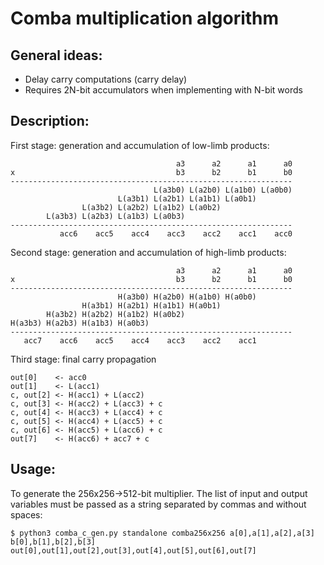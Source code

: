 # Comba multiplication algorithm

## General ideas:

- Delay carry computations (carry delay)
- Requires 2N-bit accumulators when implementing with N-bit words

## Description:

First stage: generation and accumulation of low-limb products:
```
                                     a3      a2      a1      a0
x                                    b3      b2      b1      b0
---------------------------------------------------------------
                                L(a3b0) L(a2b0) L(a1b0) L(a0b0)
                        L(a3b1) L(a2b1) L(a1b1) L(a0b1)
                L(a3b2) L(a2b2) L(a1b2) L(a0b2)
        L(a3b3) L(a2b3) L(a1b3) L(a0b3)
---------------------------------------------------------------
           acc6    acc5    acc4    acc3    acc2    acc1    acc0
```

Second stage: generation and accumulation of high-limb products:
```
                                     a3      a2      a1      a0
x                                    b3      b2      b1      b0
---------------------------------------------------------------
                        H(a3b0) H(a2b0) H(a1b0) H(a0b0)
                H(a3b1) H(a2b1) H(a1b1) H(a0b1)
        H(a3b2) H(a2b2) H(a1b2) H(a0b2)
H(a3b3) H(a2b3) H(a1b3) H(a0b3)
---------------------------------------------------------------
   acc7    acc6    acc5    acc4    acc3    acc2    acc1
```

Third stage: final carry propagation
```
out[0]    <- acc0
out[1]    <- L(acc1)
c, out[2] <- H(acc1) + L(acc2)
c, out[3] <- H(acc2) + L(acc3) + c
c, out[4] <- H(acc3) + L(acc4) + c
c, out[5] <- H(acc4) + L(acc5) + c
c, out[6] <- H(acc5) + L(acc6) + c
out[7]    <- H(acc6) + acc7 + c
```

## Usage:

To generate the 256x256->512-bit multiplier. The list of input and output variables must be passed as a string separated by commas and without spaces:
```
$ python3 comba_c_gen.py standalone comba256x256 a[0],a[1],a[2],a[3] b[0],b[1],b[2],b[3] out[0],out[1],out[2],out[3],out[4],out[5],out[6],out[7]
```
